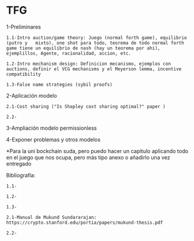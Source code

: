 # TFG

1-Preliminares

	1.1-Intro auction/game theory: Juego (normal forth game), equilibrio (putro y 	mixto), one shot para todo, teorema de todo normal forth game tiene un equilibrio de nash (hay un teorema por ahi), ejemplillos, Agente, racionalidad, accion, etc.
 
	1.2-Intro mechanism design: Definicion mecanismo, ejemplos con auctions, definir el VCG mechanisms y el Meyerson lemma, incentive compatibility
 
	1.3-False name strategies (sybil proofs)
 
	
2-Aplicación modelo

 	2.1-Cost sharing ("Is Shapley cost sharing optimal?" paper )
  
	2.2-
 
3-Ampliación modelo permissionless
	
4-Exponer problemas y otros modelos

*Para la uni bockchain suda, pero puedo hacer un capitulo aplicando todo en el juego que nos ocupa, pero más tipo anexo o añadirlo una vez entregado

Bibliografía:

	1.1-
 
	1.2-
 
	1.3-
 
	2.1-Manual de Mukund Sundararajan: https://crypto.stanford.edu/portia/papers/mukund-thesis.pdf
 
	2.2-
 
